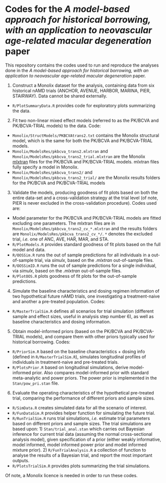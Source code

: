 # Codes for the *A model-based approach for historical borrowing, with an application to neovascular age-related macular degeneration* paper

This repository contains the codes used to run and reproduce the analyses done in the *A model-based approach for historical borrowing, with an application to neovascular age-related macular degeneration* paper.

1. Construct a Monolix dataset for the analysis, containing data from six historical nAMD trials (ANCHOR, AVENUE, HARBOR, MARINA, PIER, STAIRWAY). Data cannot be shared externally. 
- `R/PlotSummaryData.R` provides code for exploratory plots summarizing the data.
2. Fit two non-linear mixed effect models (referred to as the PK/BCVA and PK/BCVA-TRIAL models) to the data. Code:
- `Monolix/StructModels/PKBCVAtrans2.txt` contains the Monolix structural model, which is the same for both the PK/BCVA and PK/BCVA-TRIAL models.
- `Monolix/ModelsRes/pkbcva_trans2.mlxtran` and `Monolix/ModelsRes/pkbcva_trans2_trial.mlxtran` are the Monolix [mlxtran](https://mlxtran.lixoft.com/) files for the PK/BCVA and PK/BCVA-TRIAL models. mlxtran files fully specify a model in Monolix.
- `Monolix/ModelsRes/pkbcva_trans2/` and `Monolix/ModelsRes/pkbcva_trans2_trial/` are the Monolix results folders for the PK/BCVA and PK/BCVA-TRIAL models
3. Validate the models, producing goodness of fit plots based on both the entire data-set and a cross-validation strategy at the trial level (of note, PIER is never excluded in the cross-validation procedure). Codes used are:
-  Model parameter for the PK/BCVA and PK/BCVA-TRIAL models are fitted excluding one parameters. The mlxtran files are in `Monolix/ModelsRes/pkbcva_trans2_cv_*.mlxtran` and the results folders are `Monolix/ModelsRes/pkbcva_trans2_cv_*/`. `*` denotes the excluded trial, *i.e.* one of ANC, AVE, HAR, MAR, and STA.
- `R/PlotModels.R` provides standard goodness of fit plots based on the full model and data.
- `R/OOSSim.R` runs the out of sample predictions for all individuals in a out-of-sample trial, via *simulx*, based on the *.mlxtran* out-of-sample files.
- `R/OOSSimID.R` runs the out of sample predictions for a single individual, via *simulx*, based on the *.mlxtran* out-of-sample files.
- `R/PlotOOS.R` plots goodness of fit plots for the out-of-sample predictions.
4. Simulate the baseline characteristics and dosing regimen information of two hypothetical future nAMD trials, one investigating a treatment-naive and another a pre-treated population. Codes:
- `R/MasterTrialSim.R` defines all scenarios for trial simulation (different sample and effect sizes, useful in analysis step number 6), as well as baseline characteristics and dosing information.
5. Obtain model-informed priors (based on the PK/BCVA and PK/BCVA-TRIAL models), and compare them with other priors typically used for historical borrowing. Codes:
- `R/PriorSim.R` based on the baseline characteristics + dosing info (defined in `R/MasterTrialSim.R`), simulates longitudinal profiles of individuals in treatment-naive and pre-treated trials.
- `R/PlotsPrior.R` based on longitudinal simulations, derive model-informed prior. Also compares model-informed prior with standard meta-analytic and power priors. The power prior is implemented in the `Stan/pow_pri.stan` file.
6. Evaluate the operating characteristics of the hypothetical pre-treated trial, comparing the performance of different priors and sample sizes.
- `R/SimData.R` creates simulated data for all the scenario of interest.
- `R/FunDataSim.R` provides helper function for simulating the future trial.
- `R/RunTrialSim.R` runs trial simulations, *i.e.* estimate trial parameters based on different priors and sample sizes. The trial simulations are based upon:  1) `Stan/trial_anal.stan` which carries out Bayesian inference for current trial data (assuming the normal cross-sectional analysis model), given specification of a prior (either weakly informative, model informed, model informed power prior and model informed mixture prior). 2) `R/FunTrialAnalysis.R` a collection of function to analyse the results of a Bayesian trial, and report the most important outputs.
- `R/PlotsTrialSim.R` provides plots summarizing the trial simulations.

Of note, a Monolix licence is needed in order to run these codes.
